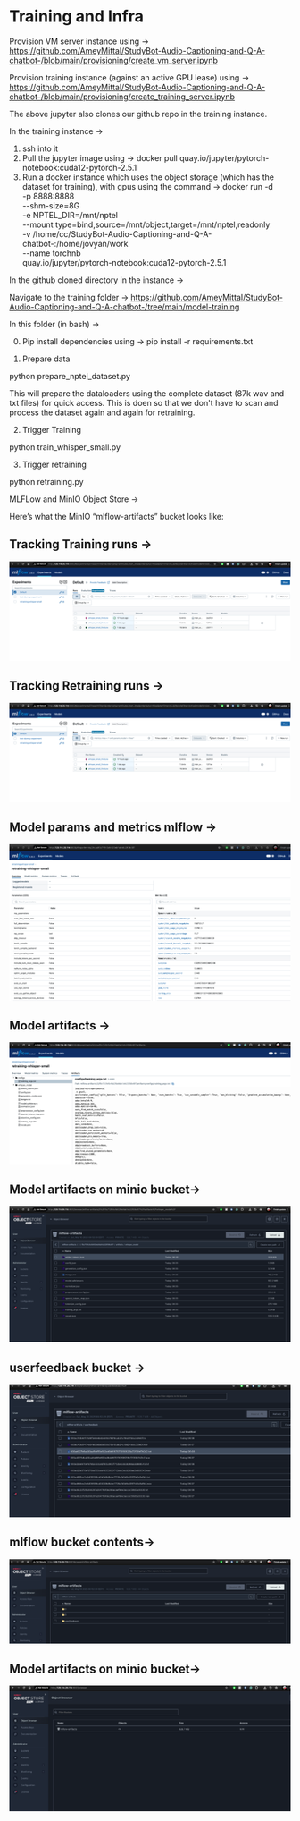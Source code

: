 # Training and Infra

Provision VM server instance using -> https://github.com/AmeyMittal/StudyBot-Audio-Captioning-and-Q-A-chatbot-/blob/main/provisioning/create_vm_server.ipynb

Provision training instance (against an active GPU lease) using -> https://github.com/AmeyMittal/StudyBot-Audio-Captioning-and-Q-A-chatbot-/blob/main/provisioning/create_training_server.ipynb

The above jupyter also clones our github repo in the training instance.

In the training instance -> 
1. ssh into it
2. Pull the jupyter image using -> docker pull quay.io/jupyter/pytorch-notebook:cuda12-pytorch-2.5.1
3. Run a docker instance which uses the object storage (which has the dataset for training), with gpus using the command ->
docker run -d \
  -p 8888:8888 \
  --shm-size=8G \
  -e NPTEL_DIR=/mnt/nptel \
  --mount type=bind,source=/mnt/object,target=/mnt/nptel,readonly \
  -v /home/cc/StudyBot-Audio-Captioning-and-Q-A-chatbot-:/home/jovyan/work \
  --name torchnb \
  quay.io/jupyter/pytorch-notebook:cuda12-pytorch-2.5.1



In the github cloned directory in the instance ->

Navigate to the training folder -> https://github.com/AmeyMittal/StudyBot-Audio-Captioning-and-Q-A-chatbot-/tree/main/model-training


In this folder (in bash) ->

0. Pip install dependencies using ->
pip install -r requirements.txt

1. Prepare data 

python prepare_nptel_dataset.py

This will prepare the dataloaders using the complete dataset (87k wav and txt files) for quick access. This is doen so that we don't have to scan and process the dataset again and again for retraining.

2. Trigger Training

python train_whisper_small.py

3. Trigger retraining

python retraining.py



MLFLow and MinIO Object Store ->

Here’s what the MinIO “mlflow-artifacts” bucket looks like:

## Tracking Training runs ->

![Tracking training runs](tracking-training-runs.png)

## Tracking Retraining runs ->

![Tracking retraining runs](tracking-training-runs.png)

## Model params and metrics mlflow ->

![Model params and metrics mlflow](model-params-and-metrics-mlflow.png)

## Model artifacts ->

![Model artifacts](training-readme/model-artifacts.png)

## Model artifacts on minio bucket->

![Model artifacts on minio bucket](training-readme/mlflow-artifacts-visible-on-minio-bucket.png)

## userfeedback bucket ->

![userfeedback bucket](training-readme/minio-userfeedback-bucket-contents.png)

## mlflow bucket contents->

![mlflow bucket contents](training-readme/minio-mlflow-bucket-contents.png)

## Model artifacts on minio bucket->

![Model artifacts on minio bucket](training-readme/minio-bucket-visible.png)

